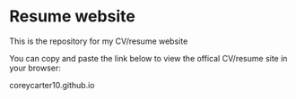 # Resume website
This is the repository for my CV/resume website

You can copy and paste the link below to view the offical CV/resume site in your browser:

coreycarter10.github.io